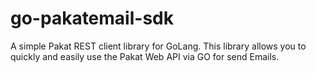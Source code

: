 # go-pakatemail-sdk
A simple Pakat REST client library for GoLang. This library allows you to quickly and easily use the Pakat Web API via GO for send Emails.
